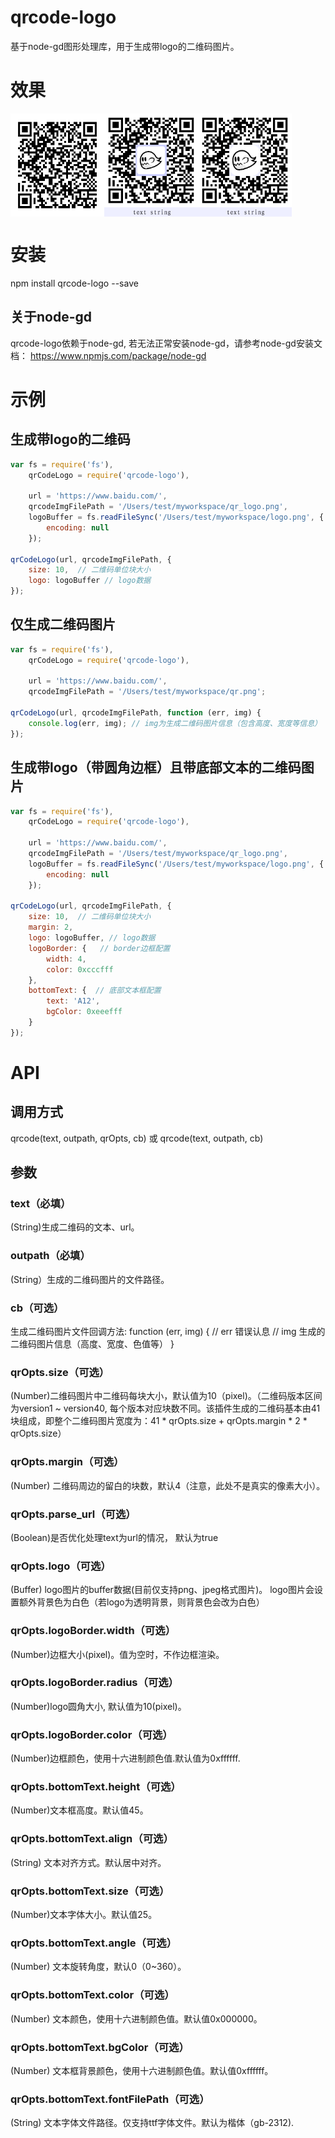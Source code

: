 # qrcode-logo
基于node-gd图形处理库，用于生成带logo的二维码图片。

# 效果
<div style="height: 165px;"><img src="https://raw.githubusercontent.com/fisherw/resource-cache/master/img/test_qr.png" width = "150" height = "165" alt="基础二维码" align=left /><img src="https://raw.githubusercontent.com/fisherw/resource-cache/master/img/testqr_logo.png" width = "150" height = "165" alt="带logo二维码" align=left /><img src="https://raw.githubusercontent.com/fisherw/resource-cache/master/img/testqr_logo1.png" width = "150" height = "165" alt="带logo二维码1" align=left /></div>


# 安装
npm install qrcode-logo --save

## 关于node-gd
qrcode-logo依赖于node-gd, 若无法正常安装node-gd，请参考node-gd安装文档：
https://www.npmjs.com/package/node-gd

# 示例
## 生成带logo的二维码
```javascript
var fs = require('fs'),
    qrCodeLogo = require('qrcode-logo'),

    url = 'https://www.baidu.com/',
    qrcodeImgFilePath = '/Users/test/myworkspace/qr_logo.png',
    logoBuffer = fs.readFileSync('/Users/test/myworkspace/logo.png', {
        encoding: null
    });

qrCodeLogo(url, qrcodeImgFilePath, {
    size: 10,  // 二维码单位块大小
    logo: logoBuffer // logo数据
});
```


## 仅生成二维码图片
```javascript
var fs = require('fs'),
    qrCodeLogo = require('qrcode-logo'),

    url = 'https://www.baidu.com/',
    qrcodeImgFilePath = '/Users/test/myworkspace/qr.png';

qrCodeLogo(url, qrcodeImgFilePath, function (err, img) {
    console.log(err, img); // img为生成二维码图片信息（包含高度、宽度等信息）
});
```

## 生成带logo（带圆角边框）且带底部文本的二维码图片
```javascript
var fs = require('fs'),
    qrCodeLogo = require('qrcode-logo'),

    url = 'https://www.baidu.com/',
    qrcodeImgFilePath = '/Users/test/myworkspace/qr_logo.png',
    logoBuffer = fs.readFileSync('/Users/test/myworkspace/logo.png', {
        encoding: null
    });

qrCodeLogo(url, qrcodeImgFilePath, {
    size: 10,  // 二维码单位块大小
    margin: 2,
    logo: logoBuffer, // logo数据
    logoBorder: {   // border边框配置
        width: 4,
        color: 0xcccfff
    },
    bottomText: {  // 底部文本框配置
        text: 'A12',
        bgColor: 0xeeefff
    }
});
```

# API

## 调用方式
qrcode(text, outpath, qrOpts, cb) 或 qrcode(text, outpath, cb)

## 参数
### text（必填）
(String)生成二维码的文本、url。

### outpath（必填）
(String）生成的二维码图片的文件路径。

### cb（可选）
生成二维码图片文件回调方法: function (err, img) {
    // err 错误认息
    // img  生成的二维码图片信息（高度、宽度、色值等）
}

### qrOpts.size（可选）
(Number)二维码图片中二维码每块大小，默认值为10（pixel)。（二维码版本区间为version1 ~ version40, 每个版本对应块数不同。该插件生成的二维码基本由41块组成，即整个二维码图片宽度为：41 * qrOpts.size + qrOpts.margin * 2 * qrOpts.size）

### qrOpts.margin（可选）
(Number) 二维码周边的留白的块数，默认4（注意，此处不是真实的像素大小）。

### qrOpts.parse_url（可选）
(Boolean)是否优化处理text为url的情况， 默认为true

### qrOpts.logo（可选）
(Buffer) logo图片的buffer数据(目前仅支持png、jpeg格式图片)。 logo图片会设置额外背景色为白色（若logo为透明背景，则背景色会改为白色）

### qrOpts.logoBorder.width（可选）
(Number)边框大小(pixel)。值为空时，不作边框渲染。
        
### qrOpts.logoBorder.radius（可选）
(Number)logo圆角大小, 默认值为10(pixel)。

### qrOpts.logoBorder.color（可选）
(Number)边框颜色，使用十六进制颜色值.默认值为0xffffff.

### qrOpts.bottomText.height（可选）
(Number)文本框高度。默认值45。

### qrOpts.bottomText.align（可选）
(String) 文本对齐方式。默认居中对齐。

### qrOpts.bottomText.size（可选）
(Number)文本字体大小。默认值25。
        
### qrOpts.bottomText.angle（可选）
(Number) 文本旋转角度，默认0（0~360）。

### qrOpts.bottomText.color（可选）
(Number) 文本颜色，使用十六进制颜色值。默认值0x000000。

### qrOpts.bottomText.bgColor（可选）
(Number) 文本框背景颜色，使用十六进制颜色值。默认值0xffffff。

### qrOpts.bottomText.fontFilePath（可选）
(String) 文本字体文件路径。仅支持ttf字体文件。默认为楷体（gb-2312).




